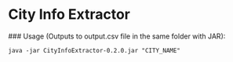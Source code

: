 # City Info Extractor

### Usage (Outputs to output.csv file in the same folder with JAR):

``
java -jar CityInfoExtractor-0.2.0.jar "CITY_NAME"
``